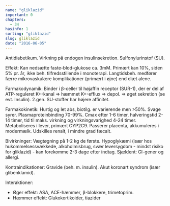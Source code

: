 ```yaml
---
name: "gliklazid"
important: 0
chapters:
  - 34
hasinfo: 1
sorting: "gliklazid"
slug: gliklazid
date: "2016-06-05"
---
```


Antidiabetikum. Virkning på endogen insulinsekretion. Sulfonylurinstof (SU).

Effekt: Kan nedsætte faste-blod-glukose ca. 3mM. Primært kan 10%, siden 5% pr.
år, ikke beh. tilfredsstillende i monoterapi. Langtidsbeh. medfører færre
mikrovaskulære komplikationer (primært i øjne) end diæt alene.

Farmakodynamik: Binder i β-celler til højaffin receptor (SUR-1), der er del af
ATP-reguleret K+-kanal => hæmmet K+-efflux => depol. => øget sekretion (se evt.
Insulin). 2.gen. SU-stoffer har højere affinitet.

Farmakokinetik: Hurtig og let abs, biotilg. er varierende men >50%. Svage syrer.
Plasmaproteinbinding 70-99%. Cmax efter 1-6 timer, halveringstid 2-14 timer, tid
til maks. virkning og virkningsvarighed 4-24 timer. Metaboliseres i lever,
primært CYP2C9. Passerer placenta, akkumuleres i modermælk. Udskilles renalt, i
mindre grad fæcalt.

Bivirkninger: Vægtøgning på 1-2 kg de første. Hypoglykæmi (især hos
hukommelsessvækkede, alkoholmisbrug, svær leversygdom - mindst risiko for
gliklazid) - kan forekomme 2-3 dage efter indtag. Sjældent: GI-gener og allergi.

Kontraindikationer: Gravide (beh. m. insulin). Akut koronart syndrom (især
glibenklamid).

Interaktioner: <ul><li>Øger effekt: ASA, ACE-hæmmer, β-blokkere,
trimetoprim.</li><li>Hæmmer effekt: Glukokortikoider, tiazider</li></ul>
